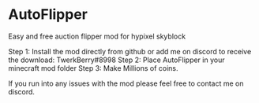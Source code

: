 # AutoFlipper
Easy and free auction flipper mod for hypixel skyblock


Step 1: Install the mod directly from github or add me on discord to receive the download: TwerkBerry#8998
Step 2: Place AutoFlipper in your minecraft mod folder
Step 3: Make Millions of coins.


If you run into any issues with the mod please feel free to contact me on discord.
